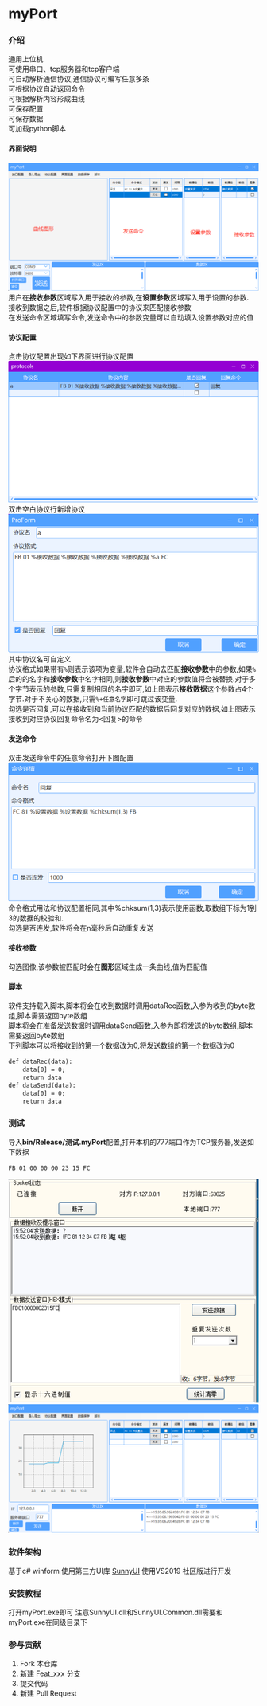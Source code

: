 # myPort

### 介绍
通用上位机<br>
可使用串口、tcp服务器和tcp客户端<br>
可自动解析通信协议,通信协议可编写任意多条<br>
可根据协议自动返回命令<br>
可根据解析内容形成曲线<br>
可保存配置<br>
可保存数据<br>
可加载python脚本<br>

#### 界面说明
![介绍](/img/介绍.png "介绍")
用户在**接收参数**区域写入用于接收的参数,在**设置参数**区域写入用于设置的参数.<br>接收到数据之后,软件根据协议配置中的协议来匹配接收参数<br>在发送命令区域填写命令,发送命令中的参数变量可以自动填入设置参数对应的值

#### 协议配置
点击协议配置出现如下界面进行协议配置
![协议配置](/img/协议配置.png "协议配置")
双击空白协议行新增协议
![新增协议](/img/新增协议.png "新增协议")
其中协议名可自定义<br>
协议格式如果带有```%```则表示该项为变量,软件会自动去匹配**接收参数**中的参数,如果```%```后的的名字和**接收参数**中名字相同,则**接收参数**中对应的参数值将会被替换.对于多个字节表示的参数,只需复制相同的名字即可,如上图表示**接收数据**这个参数占4个字节.对于不关心的数据,只需```%+任意名字```即可跳过该变量.<br>
勾选是否回复,可以在接收到和当前协议匹配的数据后回复对应的数据,如上图表示接收到对应协议回复命令名为<回复>的命令
#### 发送命令
双击发送命令中的任意命令打开下图配置
![发送命令](/img/发送命令.png "发送命令")
命令格式用法和协议配置相同,其中%chksum(1,3)表示使用函数,取数组下标为1到3的数据的校验和.<br>
勾选是否连发,软件将会在n毫秒后自动重复发送
#### 接收参数
勾选图像,该参数被匹配时会在**图形**区域生成一条曲线,值为匹配值

#### 脚本
软件支持载入脚本,脚本将会在收到数据时调用dataRec函数,入参为收到的byte数组,脚本需要返回byte数组<br>
脚本将会在准备发送数据时调用dataSend函数,入参为即将发送的byte数组,脚本需要返回byte数组<br>
下列脚本可以将接收到的第一个数据改为0,将发送数组的第一个数据改为0
```
def dataRec(data):
    data[0] = 0;
    return data
def dataSend(data):
    data[0] = 0;
    return data
```
### 测试
导入**bin/Release/测试.myPort**配置,打开本机的777端口作为TCP服务器,发送如下数据
```
FB 01 00 00 00 23 15 FC
```
![测试服务器](/img/测试服务器.png "测试服务器")
![测试](/img/测试.png "测试")

### 软件架构
基于c# winform
使用第三方UI库 [SunnyUI](https://gitee.com/yhuse/SunnyUI)
使用VS2019 社区版进行开发


### 安装教程

打开myPort.exe即可
注意SunnyUI.dll和SunnyUI.Common.dll需要和myPort.exe在同级目录下


### 参与贡献

1.  Fork 本仓库
2.  新建 Feat_xxx 分支
3.  提交代码
4.  新建 Pull Request
